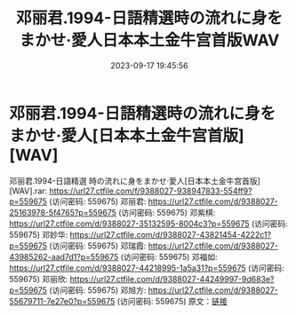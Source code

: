 ﻿---
title: 邓丽君.1994-日語精選時の流れに身をまかせ·愛人日本本土金牛宫首版WAV
date: 2023-09-17 19:45:56
categories: WAV车载音乐、镜像
tags: 华语中文
---
# 邓丽君.1994-日語精選時の流れに身をまかせ·愛人[日本本土金牛宫首版][WAV]

邓丽君.1994-日語精選 時の流れに身をまかせ·愛人[日本本土金牛宫首版][WAV].rar: https://url27.ctfile.com/f/9388027-938947833-554ff9?p=559675
(访问密码: 559675)
邓丽君: https://url27.ctfile.com/d/9388027-25163978-5f4765?p=559675
(访问密码: 559675)
邓紫棋: https://url27.ctfile.com/d/9388027-35132595-8004c3?p=559675
(访问密码: 559675)
邓妙华: https://url27.ctfile.com/d/9388027-43821454-4222c1?p=559675
(访问密码: 559675)
邓瑞霞: https://url27.ctfile.com/d/9388027-43985262-aad7d1?p=559675
(访问密码: 559675)
邓福如: https://url27.ctfile.com/d/9388027-44218995-1a5a31?p=559675
(访问密码: 559675)
邓丽欣: https://url27.ctfile.com/d/9388027-44249997-9d683e?p=559675
(访问密码: 559675)
邓旭方: https://url27.ctfile.com/d/9388027-55679711-7e27e0?p=559675
(访问密码: 559675)
原文：[链接](https://blog.sina.com.cn/s/blog_1647c7e76010313gk.html)